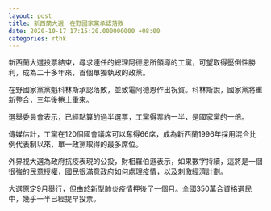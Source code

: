 ```yaml
---
layout: post
title: 新西蘭大選　在野國家黨承認落敗
date: 2020-10-17 17:15:20.000000000 +08:00
categories: rthk
---
```


新西蘭大選投票結束，尋求連任的總理阿德恩所領導的工黨，可望取得壓倒性勝利，成為二十多年來，首個單獨執政的政黨。

在野國家黨黨魁科林斯承認落敗，並致電阿德恩作出祝賀。科林斯說，國家黨將重新整合，三年後捲土重來。

選舉委員會表示，已經點算的過半選票，工黨得票約一半，是國家黨的一倍。

傳媒估計，工黨在120個國會議席可以奪得66席，成為新西蘭1996年採用混合比例代表制以來，單一政黨取得的最多席位。

外界視大選為政府抗疫表現的公投，財相羅伯遜表示，如果數字持續，這將是一個很強的民意授權，國民很滿意政府如何處理疫情，以及刺激經濟計劃。

大選原定9月舉行，但由於新型肺炎疫情押後了一個月。全國350萬合資格選民中，幾乎一半已經提早投票。
